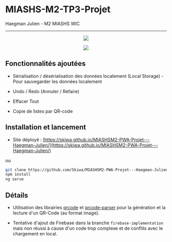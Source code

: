# MIASHS-M2-TP3-Projet

Haegman Julien - M2 MIASHS WIC

---

<div align="center">
  <p align="center"><img src="https://jhaegman.com/host/files/todolistimg.jpg"></p>
  <p align="center">
    <a href="https://nodei.co/npm/create-materialize-sass-project/"><img src="https://nodei.co/npm/create-materialize-sass-project.png"></a>
  </p>
</div>


## Fonctionnalités ajoutées

-   Sérialisation / désérialisation des données localement (Local Storage) - Pour sauvegarder les données localement
    
-   Undo / Redo (Annuler / Refaire)
    
-   Effacer Tout
    
-   Copie de listes par QR-code


## Installation et lancement


-   Site déployé : [https://skiwa.github.io/MIASHSM2-PWA-Projet---Haegman-Julien/](https://skiwa.github.io/MIASHSM2-PWA-Projet---Haegman-Julien/)
    

ou

```bash
git clone https://github.com/Skiwa/MIASHSM2-PWA-Projet---Haegman-Julien
npm install
ng serve
```

## Détails

-   Utilisation des librairies [qrcode](https://www.npmjs.com/package/qrcode) et [qrcode-parser](https://www.npmjs.com/package/qrcode-parser) pour la génération et la lecture d'un QR-Code (au format image).
    
-   Tentative d'ajout de Firebase dans la branche `firebase-implementation` mais non réussi à cause d'un code trop complexe et de conflits avec le chargement en local.